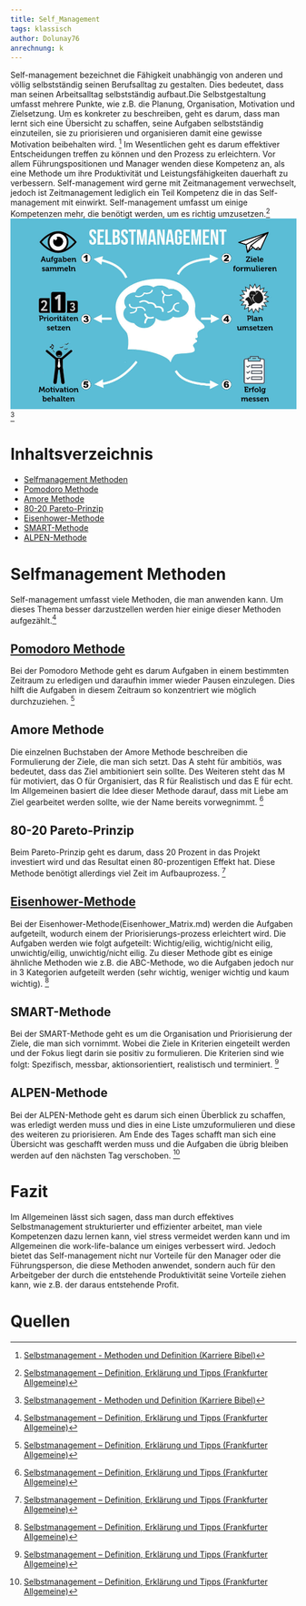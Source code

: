 ```yaml
---
title: Self_Management
tags: klassisch
author: Dolunay76
anrechnung: k
---
```

Self-management bezeichnet die Fähigkeit unabhängig von anderen und völlig selbstständig seinen Berufsalltag zu gestalten. Dies bedeutet, dass man seinen Arbeitsalltag selbstständig aufbaut.Die Selbstgestaltung umfasst mehrere Punkte, wie z.B. die Planung, Organisation, Motivation und Zielsetzung. 
Um es konkreter zu beschreiben, geht es darum, dass man lernt sich eine Übersicht zu schaffen, seine Aufgaben selbstständig einzuteilen, sie zu priorisieren und organisieren damit eine gewisse Motivation beibehalten wird. [^2]
Im Wesentlichen geht es darum effektiver Entscheidungen treffen zu können und den Prozess zu erleichtern. Vor allem Führungspositionen und Manager wenden diese Kompetenz an, als eine Methode um ihre Produktivität und Leistungsfähigkeiten dauerhaft zu verbessern.
Self-management wird gerne mit Zeitmanagement verwechselt, jedoch ist Zeitmanagement lediglich ein Teil Kompetenz die in das Self-management mit einwirkt. Self-management umfasst um einige Kompetenzen mehr, die benötigt werden, um es richtig umzusetzen.[^1]
![Selfmanagement](Self_Management/Selbstmanagement-Beispiele-Psychologie-Tools-Methoden-Zeitmanagement-Grafik.jpg) [^2]
# Inhaltsverzeichnis
* [Selfmanagement Methoden](#selfmanagement-methoden)  
* [Pomodoro Methode](#pomodoro-methode)  
* [Amore Methode](#amore-methode)  
* [80-20 Pareto-Prinzip](#80-20-pareto-prinzip)  
* [Eisenhower-Methode](#eisenhower-methode)  
* [SMART-Methode](#smart-methode)  
* [ALPEN-Methode](#alpen-methode)
    


# Selfmanagement Methoden

Self-management umfasst viele Methoden, die man anwenden kann. Um dieses Thema besser darzustzellen werden hier einige dieser Methoden aufgezählt.[^1]

## [Pomodoro Methode](Pomodoro.md)
Bei der Pomodoro Methode geht es darum Aufgaben in einem bestimmten Zeitraum zu erledigen und daraufhin immer wieder Pausen einzulegen. Dies hilft die Aufgaben in diesem Zeitraum so konzentriert wie möglich durchzuziehen. [^1]
## Amore Methode
Die einzelnen Buchstaben der Amore Methode beschreiben die Formulierung der Ziele, die man sich setzt. Das A steht für ambitiös, was bedeutet, dass das Ziel ambitioniert sein sollte. Des Weiteren steht das M für motiviert, das O für Organisiert, das R für Realistisch und das E für echt. Im Allgemeinen basiert die Idee dieser Methode darauf, dass mit Liebe am Ziel gearbeitet werden sollte, wie der Name bereits vorwegnimmt. [^1]
## 80-20 Pareto-Prinzip
Beim Pareto-Prinzip geht es darum, dass 20 Prozent in das Projekt investiert wird und das Resultat einen 80-prozentigen Effekt hat. Diese Methode benötigt allerdings viel Zeit im Aufbauprozess. [^1]
## [Eisenhower-Methode](Eisenhower_Matrix.md)
Bei  der Eisenhower-Methode(Eisenhower_Matrix.md) werden die Aufgaben aufgeteilt, wodurch einem der Priorisierungs-prozess erleichtert wird. Die Aufgaben werden wie folgt aufgeteilt: 
Wichtig/eilig, wichtig/nicht eilig, unwichtig/eilig, unwichtig/nicht eilig. 
Zu dieser Methode gibt es einige ähnliche Methoden wie z.B. die ABC-Methode, wo die Aufgaben jedoch nur in 3 Kategorien aufgeteilt werden (sehr wichtig, weniger wichtig und kaum wichtig). [^1]
## SMART-Methode 
Bei der SMART-Methode geht es um die Organisation und Priorisierung der Ziele, die man sich vornimmt.
Wobei die Ziele in Kriterien eingeteilt werden und der Fokus liegt darin sie positiv zu formulieren. Die Kriterien sind wie folgt: Spezifisch, messbar, aktionsorientiert, realistisch und terminiert. [^1]
## ALPEN-Methode 
Bei der ALPEN-Methode geht es darum sich einen Überblick zu schaffen, was erledigt werden muss und dies in eine Liste umzuformulieren und diese des weiteren zu priorisieren. Am Ende des Tages schafft man sich eine Übersicht was geschafft werden muss und die Aufgaben die übrig bleiben werden auf den nächsten Tag verschoben. [^1]

# Fazit
Im Allgemeinen lässt sich sagen, dass man durch effektives Selbstmanagement strukturierter und effizienter arbeitet, man viele Kompetenzen dazu lernen kann, viel stress vermeidet werden kann und im Allgemeinen die work-life-balance um einiges verbessert wird. 
Jedoch bietet das Self-management nicht nur Vorteile für den Manager oder die Führungsperson, die diese Methoden anwendet, sondern auch für den Arbeitgeber der durch die entstehende Produktivität seine Vorteile ziehen kann, wie z.B. der daraus entstehende Profit. 


# Quellen

[^1]: [Selbstmanagement – Definition, Erklärung und Tipps (Frankfurter Allgemeine)](https://stellenmarkt.faz.net/karriere-lounge/selbstmanagement-definition-erklaerung-tipps/)
[^2]: [Selbstmanagement - Methoden und Definition (Karriere Bibel)](https://karrierebibel.de/selbstmanagement/)

